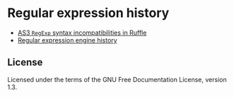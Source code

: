 # Regular expression history

- [AS3 `RegExp` syntax incompatibilities in Ruffle](actionscript.md)
- [Regular expression engine history](history.md)

## License

Licensed under the terms of the GNU Free Documentation License, version 1.3.
